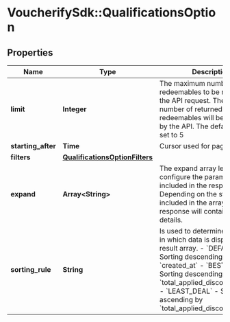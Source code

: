 # VoucherifySdk::QualificationsOption

## Properties

| Name | Type | Description | Notes |
| ---- | ---- | ----------- | ----- |
| **limit** | **Integer** | The maximum number of redeemables to be returned in the API request. The actual number of returned redeemables will be determined by the API. The default value is set to 5 | [optional] |
| **starting_after** | **Time** | Cursor used for paging. | [optional] |
| **filters** | [**QualificationsOptionFilters**](QualificationsOptionFilters.md) |  | [optional] |
| **expand** | **Array&lt;String&gt;** | The expand array lets you configure the parameters included in the response. Depending on the strings included in the array, the response will contain different details.   | **Expand Option** | **Response Body** | |:---|:---| | [&#x60;\&quot;redeemable\&quot;&#x60;] | Returns the redeemables&#39;:&lt;br&gt;- metadata&lt;br&gt;- redeemable name,&lt;br&gt;- campaign name,&lt;br&gt;- campaign ID| | [&#x60;\&quot;category\&quot;&#x60;] | - Returns an expanded &#x60;categories&#x60; object, showing details about the category. | | [&#x60;\&quot;validation_rules\&quot;&#x60;] | - Returns an expanded &#x60;validation_rules&#x60; object, showing details about the validation rules. | | [optional] |
| **sorting_rule** | **String** | Is used to determine the order in which data is displayed in the result array.    - &#x60;DEFAULT&#x60; - Sorting descending by &#x60;created_at&#x60;   - &#x60;BEST_DEAL&#x60; - Sorting descending by &#x60;total_applied_discount_amount&#x60;   - &#x60;LEAST_DEAL&#x60; - Sorting ascending by &#x60;total_applied_discount_amount&#x60; | [optional] |

